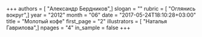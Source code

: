 +++
authors = [ "Александр Бердников",]
slogan = ""
rubric = [ "Оглянись вокруг",]
year = "2012"
month = "06"
date = "2017-05-24T18:10:28+03:00"
title = "Молотый кофе"
first_page = "2"
illustrators = [ "Наталья Гаврилова",]
npages = "4"
in_sample = false
+++

